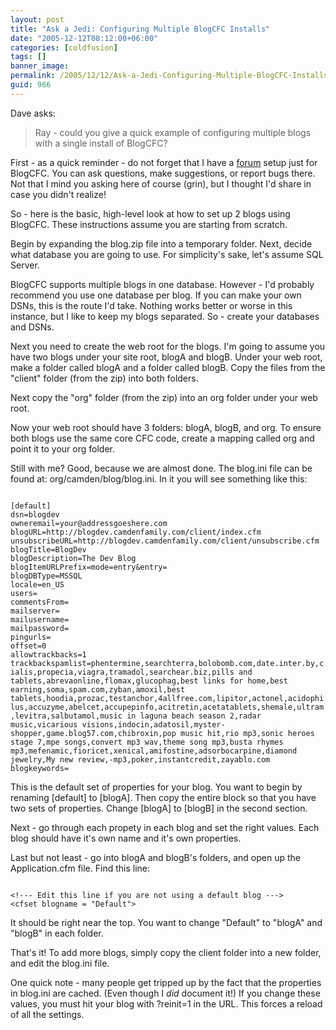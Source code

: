 ```yaml
---
layout: post
title: "Ask a Jedi: Configuring Multiple BlogCFC Installs"
date: "2005-12-12T08:12:00+06:00"
categories: [coldfusion]
tags: []
banner_image: 
permalink: /2005/12/12/Ask-a-Jedi-Configuring-Multiple-BlogCFC-Installs
guid: 966
---
```


Dave asks: 

<blockquote>
Ray - could you give a quick example of configuring multiple blogs with a single install of BlogCFC?
</blockquote>

First - as a quick reminder - do not forget that I have a <a href="http://ray.camdenfamily.com/forums/forums.cfm?conferenceid=CBD210FD-AB88-8875-EBDE545BF7B67269">forum</a> setup just for BlogCFC. You can ask questions, make suggestions, or report bugs there. Not that I mind you asking here of course (grin), but I thought I'd share in case you didn't realize!

So - here is the basic, high-level look at how to set up 2 blogs using BlogCFC. These instructions assume you are starting from scratch. 

Begin by expanding the blog.zip file into a temporary folder. Next, decide what database you are going to use. For simplicity's sake, let's assume SQL Server. 

BlogCFC supports multiple blogs in one database. However - I'd probably recommend you use one database per blog. If you can make your own DSNs, this is the route I'd take. Nothing works better or worse in this instance, but I like to keep my blogs separated. So - create your databases and DSNs. 

Next you need to create the web root for the blogs. I'm going to assume you have two blogs under your site root, blogA and blogB. Under your web root, make a folder called blogA and a folder called blogB. Copy the files from the "client" folder (from the zip) into both folders. 

Next copy the "org" folder (from the zip) into an org folder under your web root. 

Now your web root should have 3 folders: blogA, blogB, and org. To ensure both blogs use the same core CFC code, create a mapping called org and point it to your org folder.

Still with me? Good, because we are almost done. The blog.ini file can be found at: org/camden/blog/blog.ini. In it you will see something like this:

<code>
[default]
dsn=blogdev
owneremail=your@addressgoeshere.com
blogURL=http://blogdev.camdenfamily.com/client/index.cfm
unsubscribeURL=http://blogdev.camdenfamily.com/client/unsubscribe.cfm
blogTitle=BlogDev
blogDescription=The Dev Blog
blogItemURLPrefix=mode=entry&entry=
blogDBType=MSSQL
locale=en_US
users=
commentsFrom=
mailserver=
mailusername=
mailpassword=
pingurls=
offset=0
allowtrackbacks=1
trackbackspamlist=phentermine,searchterra,bolobomb.com,date.inter.by,cialis,propecia,viagra,tramadol,searchear.biz,pills and tablets,abrevaonline,flomax,glucophag,best links for home,best earning,soma,spam.com,zyban,amoxil,best tablets,hoodia,prozac,testanchor,4allfree.com,lipitor,actonel,acidophilus,accuzyme,abelcet,accupepinfo,acitretin,acetatablets,shemale,ultram,levitra,salbutamol,music in laguna beach season 2,radar music,vicarious visions,indocin,adatosil,myster-shopper,game.blog57.com,chibroxin,pop music hit,rio mp3,sonic heroes stage 7,mpe songs,convert mp3 wav,theme song mp3,busta rhymes mp3,mefenamic,fioricet,xenical,amifostine,adsorbocarpine,diamond jewelry,My new review,-mp3,poker,instantcredit,zayablo.com
blogkeywords=
</code>

This is the default set of properties for your blog. You want to begin by renaming [default] to [blogA]. Then copy the entire block so that you have two sets of properties. Change [blogA] to [blogB] in the second section.

Next - go through each propety in each blog and set the right values. Each blog should have it's own name and it's own properties. 

Last but not least - go into blogA and blogB's folders, and open up the Application.cfm file. Find this line:

<code>
&lt;!--- Edit this line if you are not using a default blog ---&gt;
&lt;cfset blogname = "Default"&gt;
</code>

It should be right near the top. You want to change "Default" to "blogA" and "blogB" in each folder. 

That's it! To add more blogs, simply copy the client folder into a new folder, and edit the blog.ini file. 

One quick note - many people get tripped up by the fact that the properties in blog.ini are cached. (Even though I <i>did</i> document it!) If you change these values, you must hit your blog with ?reinit=1 in the URL. This forces a reload of all the settings.